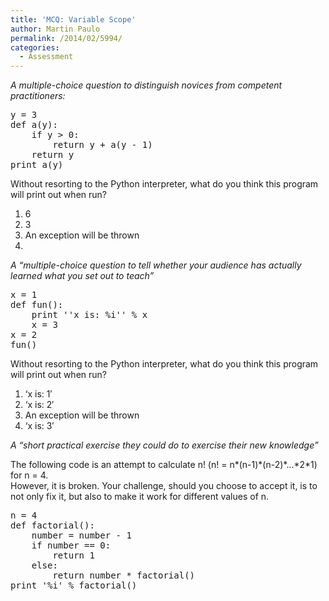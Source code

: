 ```yaml
---
title: 'MCQ: Variable Scope'
author: Martin Paulo
permalink: /2014/02/5994/
categories:
  - Assessment
---
```

*A multiple-choice question to distinguish novices from competent practitioners:*

<pre>y = 3
def a(y):
    if y > 0:
        return y + a(y - 1)
    return y
print a(y)
</pre>

Without resorting to the Python interpreter, what do you think this program will print out when run?

1.  6
2.  3
3.  An exception will be thrown
4.  

*A &#8220;multiple-choice question to tell whether your audience has actually learned what you set out to teach&#8221;*

<pre>x = 1
def fun():
    print ''x is: %i'' % x
    x = 3
x = 2
fun()
</pre>

Without resorting to the Python interpreter, what do you think this program will print out when run?

1.  &#8216;x is: 1&#8242;
2.  &#8216;x is: 2&#8242;
3.  An exception will be thrown
4.  &#8216;x is: 3&#8242;

*A &#8220;short practical exercise they could do to exercise their new knowledge&#8221;*

The following code is an attempt to calculate n! (n! = n\*(n-1)\*(n-2)\*&#8230;\*2*1) for n = 4.  
However, it is broken. Your challenge, should you choose to accept it, is to not only fix it, but also to make it work for different values of n.

<pre>n = 4
def factorial():
    number = number - 1
    if number == 0:
        return 1
    else:
        return number * factorial()
print '%i' % factorial()
</pre>
